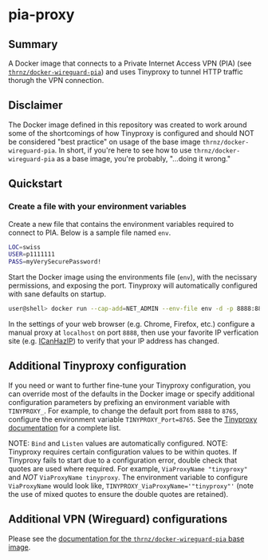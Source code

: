 # pia-proxy
## Summary
A Docker image that connects to a Private Internet Access VPN (PIA) (see [`thrnz/docker-wireguard-pia`](thrnz/docker-wireguard-pia)) and uses Tinyproxy to tunnel HTTP traffic thorugh the VPN connection.

## Disclaimer
The Docker image defined in this repository was created to work around some of the shortcomings of how Tinyproxy is configured and should NOT be considered "best practice" on usage of the base image `thrnz/docker-wireguard-pia`. In short, if you're here to see how to use `thrnz/docker-wireguard-pia` as a base image, you're probably, "...doing it wrong."

## Quickstart
### Create a file with your environment variables
Create a new file that contains the environment variables required to connect to PIA. Below is a sample file named `env`.

```bash
LOC=swiss
USER=p1111111
PASS=myVerySecurePassword!
```

Start the Docker image using the environments file (`env`), with the necissary permissions, and exposing the port. Tinyproxy will automatically configured with sane defaults on startup.
```bash
user@shell> docker run --cap-add=NET_ADMIN --env-file env -d -p 8888:8888 devdull/pia-proxy
```

In the settings of your web browser (e.g. Chrome, Firefox, etc.) configure a manual proxy at `localhost` on port `8888`, then use your favorite IP verfication site (e.g. [ICanHazIP](https://icanhazip.com/)) to verify that your IP address has changed.

## Additional Tinyproxy configuration
If you need or want to further fine-tune your Tinyproxy configuration, you can override most of the defaults in the Docker image or specify additional configuration parameters by prefixing an environment variable with `TINYPROXY_`. For example, to change the default port from `8888` to `8765`, configure the environment variable `TINYPROXY_Port=8765`. See the [Tinyproxy documentation](https://tinyproxy.github.io/) for a complete list.

NOTE: `Bind` and `Listen` values are automatically configured.
NOTE: Tinyproxy requires certain configuration values to be within quotes. If Tinyproxy fails to start due to a configuration error, double check that quotes are used where required. For example, `ViaProxyName "tinyproxy"` and _NOT_ `ViaProxyName tinyproxy`. The environment variable to configure `ViaProxyName` would look like, `TINYPROXY_ViaProxyName='"tinyproxy"'` (note the use of mixed quotes to ensure the double quotes are retained).

## Additional VPN (Wireguard) configurations
Please see the [documentation for the `thrnz/docker-wireguard-pia` base image](https://github.com/thrnz/docker-wireguard-pia/tree/master).
